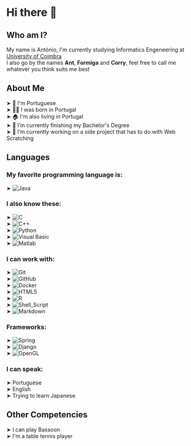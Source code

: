 # Hi there 👋

## Who am I?
  My name is António, I'm currently studying Informatics Engeneering at <a href="https://www.uc.pt">University of Coimbra</a> <br>
  I also go by the names **Ant**, **Formiga** and **Corry**, feel free to call me whatever you think suits me best <br>

## About Me
  ➤ 👤 I'm Portuguese <br>
  ➤ 👶🏻 I was born in Portugal <br>
  ➤ 🏠 I'm also living in Portugal <br>
  ➤ 🔭 I’m currently finishing my Bachelor's Degree <br>
  ➤ 🌱 I’m currently working on a side project that has to do with Web Scratching <br>

## Languages
  ### My favorite programming language is:
  ➤ ![Java](https://img.shields.io/badge/-Java-333333?style=flat&logo=Java&logoColor=007396) <br>
  
  ### I also know these:
  ➤ ![C](https://img.shields.io/badge/-C-333333?style=flat&logo=C%2B%2B&logoColor=00599C) <br>
  ➤ ![C++](https://img.shields.io/badge/-C++-333333?style=flat&logo=C%2B%2B&logoColor=00599C) <br>
  ➤ ![Python](https://img.shields.io/badge/-Python-333333?style=flat&logo=Python) <br>
  ➤ ![Visual Basic](https://img.shields.io/badge/-VisualBasic-333333?style=flat&logo=VisualStudio) <br>
  ➤ ![Matlab](https://img.shields.io/badge/-Matlab-333333?style=flat&logo=Matlab) <br>
  
  ### I can work with:
  ➤ ![Git](https://img.shields.io/badge/-Git-333333?style=flat&logo=git) <br>
  ➤ ![GitHub](https://img.shields.io/badge/-GitHub-333333?style=flat&logo=github) <br>
  ➤ ![Docker](https://img.shields.io/badge/-Docker-333333?style=flat&logo=docker) <br>
  ➤ ![HTML5](https://img.shields.io/badge/-HTML5-333333?style=flat&logo=HTML5) <br>
  ➤ ![R](https://img.shields.io/badge/-R-333333?style=flat&logo=R) <br>
  ➤ ![Shell_Script](https://img.shields.io/badge/-Shell_Script-333333?style=flat&logo=Shell_Script) <br>
  ➤ ![Markdown](https://img.shields.io/badge/-Markdown-333333?style=flat&logo=Markdown) <br>
  
  ### Frameworks:
  ➤ ![Spring](https://img.shields.io/badge/-Spring-333333?style=flat&logo=Spring) <br>
  ➤ ![Django](https://img.shields.io/badge/-Django-333333?style=flat&logo=Django) <br>
  ➤ ![OpenGL](https://img.shields.io/badge/-OpenGL-333333?style=flat&logo=OpenGL) <br>

  ### I can speak:<br>
  ➤ Portuguese <br>
  ➤ English <br>
  ➤ Trying to learn Japanese <br>
  
## Other Competencies
  ➤ I can play Bassoon <br>
  ➤ I'm a table tennis player
